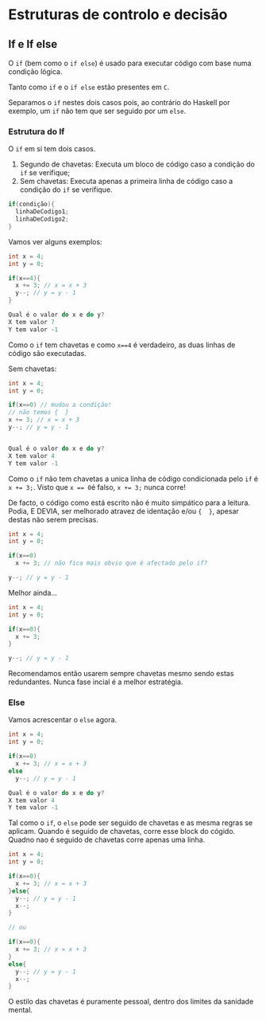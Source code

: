 # Estruturas de controlo e decisão

## If e If else
O `if` (bem como o `if else`) é usado para executar código com base numa condição lógica.

Tanto como `if` e o `if else` estão presentes em `C`.

Separamos o `if` nestes dois casos pois, ao contrário do Haskell por exemplo, um `if` não tem que ser seguido por um `else`.

### Estrutura do If

O `if` em si tem dois casos.
1. Segundo de chavetas: Executa um bloco de código caso a condição do `if` se verifique;
2. Sem chavetas: Executa apenas a primeira linha de código caso a condição do `if` se verifique.

```C
if(condição){
  linhaDeCodigo1;
  linhaDeCodigo2;
}
```

Vamos ver alguns exemplos:
```C
int x = 4;
int y = 0;

if(x==4){
  x += 3; // x = x + 3
  y--; // y = y - 1
}

Qual é o valor do x e do y?
X tem valor 7
Y tem valor -1
```
Como o `if` tem chavetas e como `x==4` é verdadeiro, as duas linhas de código são executadas.

Sem chavetas:
```C
int x = 4;
int y = 0;

if(x==0) // mudou a condição!
// não temos {  }
x += 3; // x = x + 3
y--; // y = y - 1


Qual é o valor do x e do y?
X tem valor 4
Y tem valor -1
```
Como o `if` não tem chavetas a unica linha de código condicionada pelo `if` é `x += 3;`.
Visto que `x == 0`é falso, `x += 3;` nunca corre!

De facto, o código como está escrito não é muito simpático para a leitura. Podia, E DEVIA, ser melhorado atravez de identação e/ou `{  }`, apesar destas não serem precisas.
```C
int x = 4;
int y = 0;

if(x==0)
  x += 3; // não fica mais obvio que é afectado pelo if?

y--; // y = y - 1
```
Melhor ainda...
```C
int x = 4;
int y = 0;

if(x==0){
  x += 3; 
}

y--; // y = y - 1
```

Recomendamos então usarem sempre chavetas mesmo sendo estas redundantes. Nunca fase incial é a melhor estratégia.

### Else

Vamos acrescentar o `else` agora.
```C
int x = 4;
int y = 0;

if(x==0)
  x += 3; // x = x + 3
else
  y--; // y = y - 1

Qual é o valor do x e do y?
X tem valor 4
Y tem valor -1
```
Tal como o `if`, o `else` pode ser seguido de chavetas e as mesma regras se aplicam.
Quando é seguido de chavetas, corre esse block do cógido. 
Quadno nao é seguido de chavetas corre apenas uma linha.
```C
int x = 4;
int y = 0;

if(x==0){
  x += 3; // x = x + 3
}else{
  y--; // y = y - 1
  x--;
}

// ou

if(x==0){
  x += 3; // x = x + 3
}
else{
  y--; // y = y - 1
  x--;
}
```
O estilo das chavetas é puramente pessoal, dentro dos limites da sanidade mental.
